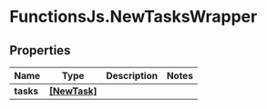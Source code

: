 # FunctionsJs.NewTasksWrapper

## Properties
Name | Type | Description | Notes
------------ | ------------- | ------------- | -------------
**tasks** | [**[NewTask]**](NewTask.md) |  | 


